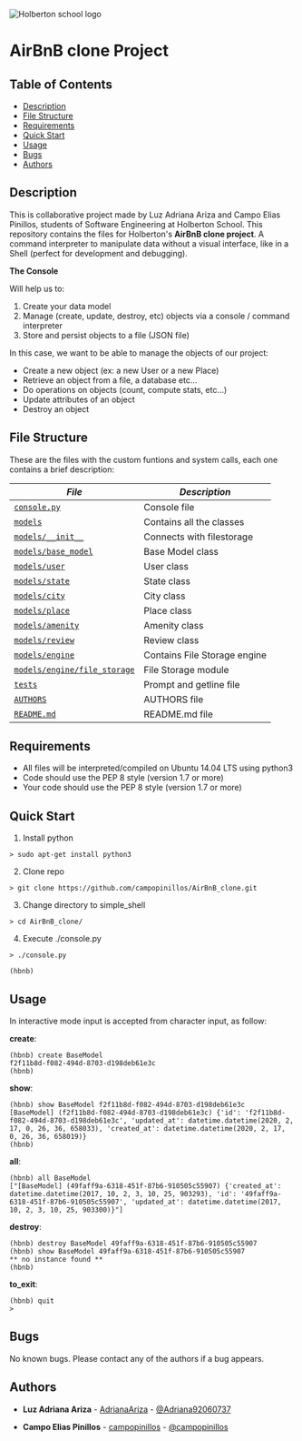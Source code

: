 ![Holberton school logo](https://github.com/campopinillos/AirBnB_clone/blob/master/hbnb.png)
# AirBnB clone Project

## Table of Contents
* [Description](#description)
* [File Structure](#file-structure)
* [Requirements](#requirements)
* [Quick Start](#quick-start)
* [Usage](#usage)
* [Bugs](#bugs)
* [Authors](#authors)

## Description
This is collaborative project made by Luz Adriana Ariza and Campo Elias Pinillos, students of Software Engineering at Holberton School. This repository contains the files for Holberton's **AirBnB clone project**. A command interpreter to manipulate data without a visual interface, like in a Shell (perfect for development and debugging).

**The Console**

Will help us to:

1. Create your data model
2. Manage (create, update, destroy, etc) objects via a console / command interpreter
3. Store and persist objects to a file (JSON file)

In this case, we want to be able to manage the objects of our project:

* Create a new object (ex: a new User or a new Place)
* Retrieve an object from a file, a database etc…
* Do operations on objects (count, compute stats, etc…)
* Update attributes of an object
* Destroy an object

## File Structure

These are the files with the custom funtions and system calls, each one contains a brief description:



|   ***File***    |  ***Description***                   |
|---------------|---------------------------------------|
|  [`console.py`](./console.py)	|  Console file	|
|  [`models`](./models) |  Contains all the classes |
|  [`models/__init__`](./models/__init__.py) |  Connects with filestorage |
|  [`models/base_model`](./models/base_model.py) |  Base Model class |
|  [`models/user`](./models/user.py) |  User class |
|  [`models/state`](./models/state.py) |  State class |
|  [`models/city`](./models/city.py) |  City class |
|  [`models/place`](./models/place.py) |  Place class |
|  [`models/amenity`](./models/amenity.py) |  Amenity class |
|  [`models/review`](./models/review.py) |  Review class |
|  [`models/engine`](./models/engine) |  Contains File Storage engine |
|  [`models/engine/file_storage`](./models/engine/file_storage.py) |  File Storage module |
|  [`tests`](./tests) |  Prompt and getline file	|
|  [`AUTHORS`](./AUTHORS)	|  AUTHORS file|
|  [`README.md`](./README.md) | README.md file |


## Requirements
* All files will be interpreted/compiled on Ubuntu 14.04 LTS using python3
* Code should use the PEP 8 style (version 1.7 or more)
* Your code should use the PEP 8 style (version 1.7 or more)


## Quick Start
1. Install python
```
> sudo apt-get install python3
```
2. Clone repo
```
> git clone https://github.com/campopinillos/AirBnB_clone.git
```
3. Change directory to simple_shell
```
> cd AirBnB_clone/
``` 
4. Execute ./console.py
```
> ./console.py

(hbnb) 
```

## Usage

In interactive mode input is accepted from character input, as follow:

**create**:
```
(hbnb) create BaseModel
f2f11b8d-f082-494d-8703-d198deb61e3c
(hbnb)
```
**show**:
```
(hbnb) show BaseModel f2f11b8d-f082-494d-8703-d198deb61e3c
[BaseModel] (f2f11b8d-f082-494d-8703-d198deb61e3c) {'id': 'f2f11b8d-f082-494d-8703-d198deb61e3c', 'updated_at': datetime.datetime(2020, 2, 17, 0, 26, 36, 658033), 'created_at': datetime.datetime(2020, 2, 17, 0, 26, 36, 658019)}
(hbnb) 
```
**all**:
```
(hbnb) all BaseModel
["[BaseModel] (49faff9a-6318-451f-87b6-910505c55907) {'created_at': datetime.datetime(2017, 10, 2, 3, 10, 25, 903293), 'id': '49faff9a-6318-451f-87b6-910505c55907', 'updated_at': datetime.datetime(2017, 10, 2, 3, 10, 25, 903300)}"]
```
**destroy**:
```
(hbnb) destroy BaseModel 49faff9a-6318-451f-87b6-910505c55907
(hbnb) show BaseModel 49faff9a-6318-451f-87b6-910505c55907
** no instance found **
(hbnb) 
```
**to_exit**:
```
(hbnb) quit
> 
```

## Bugs
No known bugs. Please contact any of the authors if a bug appears.


## Authors
* **Luz Adriana Ariza** - [AdrianaAriza](https://github.com/AdrianaAriza) - [@Adriana92060737](https://twitter.com/Adriana92060737)

* **Campo Elias Pinillos** - [campopinillos](https://github.com/campopinillos) - [@campopinillos](https://twitter.com/CampoPinillos)

